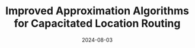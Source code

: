 ---
title: "Improved Approximation Algorithms for Capacitated Location Routing"
collection: publications
category: conference
authors: "<u>Jingyang Zhao</u>, Mingyu Xiao, Shunwang Wang"
# permalink: /publication/2009-10-01-paper-title-number-1
# excerpt: 'This paper is about the number 1. The number 2 is left for future work.'
date: 2024-08-03
venue: 'Proceedings of the Thirty-Third International Joint Conference on Artificial Intelligence'
shortvenue: '<strong>IJCAI</strong>'
# slidesurl: 'http://academicpages.github.io/files/slides1.pdf'
# paperurl: 'http://academicpages.github.io/files/paper1.pdf'
# bibtexurl: 'http://academicpages.github.io/files/bibtex1.bib'
# citation: 'Your Name, You. (2009). &quot;Paper Title Number 1.&quot; <i>Journal 1</i>. 1(1).'
---